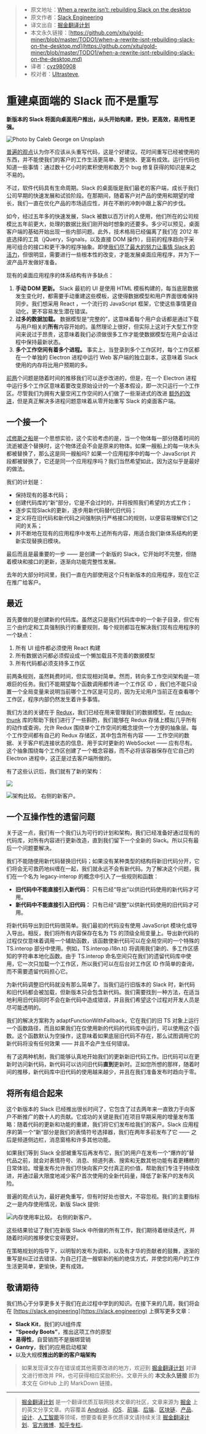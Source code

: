 > * 原文地址：[When a rewrite isn’t: rebuilding Slack on the desktop](https://slack.engineering/rebuilding-slack-on-the-desktop-308d6fe94ae4)
> * 原文作者：[Slack Engineering](https://medium.com/@SlackEng)
> * 译文出自：[掘金翻译计划](https://github.com/xitu/gold-miner)
> * 本文永久链接：[https://github.com/xitu/gold-miner/blob/master/TODO1/when-a-rewrite-isnt-rebuilding-slack-on-the-desktop.md](https://github.com/xitu/gold-miner/blob/master/TODO1/when-a-rewrite-isnt-rebuilding-slack-on-the-desktop.md)
> * 译者：[cyz980908](https://github.com/cyz980908)
> * 校对者：[Ultrasteve](https://github.com/Ultrasteve),

# 重建桌面端的 Slack 而不是重写

**新版本的 Slack 将面向桌面用户推出，从头开始构建，更快，更高效，易用性更强。**

![Photo by [Caleb George](https://unsplash.com/@seemoris?utm_source=medium&utm_medium=referral) on [Unsplash](https://unsplash.com?utm_source=medium&utm_medium=referral)](https://cdn-images-1.medium.com/max/7936/0*cgkWRCMtQXti3jbA)

[普遍的观点](https://www.joelonsoftware.com/2000/04/06/things-you-should-never-do-part-i/)认为你不应该从头重写代码，这是个好建议。花时间重写已经被使用的东西，并不能使我们的客户的工作生活更简单、更愉快、更富有成效。运行代码也知道一些事情：通过数十亿小时的累积使用和数万个 bug 修复获得的知识是来之不易的。

不过，软件代码具有生命周期。Slack 的桌面版是我们最老的客户端，成长于我们公司早期的快速发展和试验阶段。在那期间，随着客户对产品的使用和期望的增长，我们一直在优化产品的市场适应性，并在不断的冲刺中跟上客户的步伐。

如今，经过五年多的快速发展，Slack 被数以百万计的人使用，他们所在的公司规模比五年前更大，处理的数据比我们刚开始时想象的还要多。多少可以预见，桌面客户端的基础开始出现一些内部问题。此外，技术格局已经偏离了我们在 2012 年底选择的工具（jQuery，Signals，以及直接 DOM 操作），目前的程序趋向于采用可组合的接口和更干净的程序抽象。即使[我们尽了最大的努力让事情 Slack 的活力](https://slack.engineering/getting-to-slack-faster-with-incremental-boot-ff063c9222e4)，但很明显，需要进行一些根本性的改变，才能发展桌面应用程序，并为下一波产品开发做好准备。

现有的桌面应用程序的体系结构有许多缺点：

1. **手动 DOM 更新。** Slack 最初的 UI 是使用 HTML 模板构建的，每当底层数据发生变化时，都需要手动重建这些模板，这使得数据模型和用户界面很难保持同步。我们想采用 React ，一个流行的 JavaScript 框架，它使这些事情更自动化，更不容易发生潜在错误。
2. **过多的数据加载。** 数据模型是“完整的”，这意味着每个用户会话都是通过下载与用户相关的**所有**内容开始的。虽然理论上很好，但实际上这对于大型工作空间来说过于昂贵，这意味着我们必须做很多工作才能使数据模型在用户会话过程中保持最新状态。
3. **多个工作空间有着多个进程。** 事实上，当登录到多个工作区时，每个工作区都在一个单独的 Electron 进程中运行 Web 客户端的独立副本，这意味着 Slack 使用的内存将比用户预期的多。

[前](https://slack.engineering/rebuilding-slacks-emoji-picker-in-react-bfbd8ce6fbfe)[两](https://slack.engineering/flannel-an-application-level-edge-cache-to-make-slack-scale-b8a6400e2f6b)个问题是随着时间的推移我们可以逐步改进的，但是，在一个  Electron 进程中运行多个工作区意味着要改变原始设计的一个基本假设，即一次只运行一个工作区。尽管我们为拥有大量空闲工作空间的人们做了一些渐进式的改进 [额外的改进](https://slack.engineering/reducing-slacks-memory-footprint-4480fec7e8eb)，但是真正解决多进程问题意味着从零开始重写 Slack 的桌面客户端。

## 一个接一个

[忒修斯之船](https://en.wikipedia.org/wiki/Ship_of_Theseus)是一个思想实验，这个实验考虑的是，当一个物体每一部分随着时间的流逝被逐个替换时，这个物体还会不会是原来的物体。如果一艘船上的每一块木头都被替换了，那么这是同一艘船吗? 如果一个应用程序中的每一个 JavaScript 片段都被替换了，它还是同一个应用程序吗？我们当然希望如此，因为这似乎是最好的做法。

我们的计划是：

* 保持现有的基本代码；
* 创建代码库的“新”部分，它是不会过时的，并将按照我们希望的方式工作；
* 逐步实现Slack的更新，逐步用新代码替代旧代码；
* 定义将在旧代码和新代码之间强制执行严格接口的规则，以便容易理解它们之间的关系；
* 并不断地在现有的应用程序中发布上述所有内容，用适合我们新体系结构的更新实现替换旧模块。

最后而且是最重要的一步 —— 是创建一个新版的 Slack，它开始时不完整，但随着模块和接口的更新，逐渐向功能完整性发展。

去年的大部分时间里，我们一直在内部使用这个只有新版本的应用程序，现在它正在推广给客户。

## 最近

首先要做的是创建新的代码库。虽然这只是我们代码库中的一个新子目录，但它有三个由约定和工具强制执行的重要规则，每个规则都旨在解决我们现有应用程序的一个缺点：

1. 所有 UI 组件都必须使用 React 构建
2. 所有数据访问都必须假设成一个懒加载且不完善的数据模型
3. 所有代码都必须支持多工作区

前两条规则，虽然耗费时间，但实现相对简单。然而，转向多工作空间架构是一项艰巨的任务。我们不能期望每个函数调用都传递一个工作区 ID ，我们也不能只设置一个全局变量来说明当前哪个工作区是可见的，因为无论用户当前正在查看哪个工作区，程序内部仍然发生着许多事情。

我们方法的关键在于 [Redux](https://redux.js.org/)，我们已经在用来管理我们的数据模型。在 [redux-thunk](https://github.com/reduxjs/redux-thunk) 库的帮助下我们进行了一些斟酌，我们能够在 Redux 存储上模拟几乎所有的动作或查询，允许 Redux 围绕单个工作空间的概念提供一个方便的抽象层。每个工作空间都有自己的 Redux 存储区，其中包含所有内容 —— 工作空间的数据、关于客户机连接状态的信息、用于实时更新的 WebSocket —— 应有尽有。这个抽象围绕每个工作区创建了一个概念容器，而不必将该容器保存在它自己的 Electron 进程中，这正是过去客户端所做的。

有了这些认识后，我们就有了新的架构：

![](https://cdn-images-1.medium.com/max/2612/1*cTUr99NpvxHSZWHfdxu-Rw.png)

![**架构比较。** 右侧的新客户。](https://cdn-images-1.medium.com/max/2612/1*vzAu72QESmgToZY866HP8Q.png)

## 一个互操作性的遗留问题

关于这一点，我们有一个我们认为可行的计划和架构，我们已经准备好通过现有的代码库，对所有内容进行更新改造，直到我们留下一个全新的 Slack。所以只有最后一个问题要解决。

我们不能随便用新代码替换旧代码；如果没有某种类型的结构将新旧代码分开，它们将会无可救药地纠缠在一起，我们就永远不会有新代码。为了解决这个问题，我们在一个名为 legacy-interop 的概念中引入了一些规则和函数：

* **旧代码中不能直接引入新代码：** 只有已经“导出”以供旧代码使用的新代码才可用。
* **新代码中不能直接引入旧代码：** 只有已经“调整”以供新代码使用的旧代码才可用。

将新代码导出到旧代码很简单。我们最初的代码没有使用 JavaScript 模块化或导入导出。相反，我们将所有内容保存在名为 TS 的顶级全局变量上。导出新代码的过程仅仅意味着调用一个辅助函数，该函数使新代码可以在全局空间的一个特殊的 TS.interop 部分中使用。例如，TS.interop.i18n.t() 将调用我们新的、多工作区感知的字符串本地化函数。由于 TS.interop 命名空间只在我们的遗留代码库中使用，它一次只加载一个工作区，所以我们可以在后台对工作区 ID 作简单的查询，而不需要遗留代码担心它。

为新代码调整旧代码就没有那么简单了。当我们运行旧版本的 Slack 时，新代码和旧代码都会被加载，但新版本只会包含新代码。我们需要找到一种方法，在适当地利用旧代码同时不会在新代码中造成错误，并且我们希望这个过程对开发人员是尽可能透明的。

我们的解决方案称为 adaptFunctionWithFallback，它在我们的旧 TS 对象上运行一个函数路径，而且如果我们在仅使用新的代码的代码库中运行，可以使用这个函数。这个函数默认为空操作，这意味着如果底层旧代码不存在，那么试图调用它的新代码将没有任何效果 —— 并且不会产生任何错误。

有了这两种机制，我们能够认真地开始我们的更新新旧代码工作。旧代码可以在更新时访问新代码，新代码可以访问旧代码**直到**更新时。正如您所想的那样，随着时间的推移，新代码库中旧代码的使用越来越少，并且在我们准备发布时趋向于零。

## 将所有组合起来

这个新版本的 Slack 已经推出很长时间了，它包含了过去两年来一直致力于向客户不断推广的数十人的贡献。它成功的关键是我们在项目早期采用的增量发布策略：随着代码的更新和功能的重建，我们将它们发布给我们的客户。Slack 应用程序的第一个“新”部分是我们的表情符号选择器，我们在两年多前发布了它 —— 之后是频道侧边栏，消息窗格和许多其他功能。

如果我们等到 Slack 全部被重写后再发布它，我们的用户在发布一个“爆炸的”替代品之前，就会对表情符号、消息、频道列表、搜索和无数其他功能有着更糟糕的日常体验。增量发布允许我们尽快向客户交付真正的价值，帮助我们专注于持续改进，并通过最大限度地减少客户首次使用的全新代码量，降低了新客户的发布风险。

普遍的观点认为，最好避免重写，但有时好处也很大，不容忽视。我们的主要指标之一是内存使用情况，新版 Slack 提供:

![**内存使用率比较。** 右侧的新客户。](https://cdn-images-1.medium.com/max/5544/1*d_U8PJR0MA5q8CYddSc18A.png)

这些结果验证了我们在新版 Slack 中所做的所有工作，我们期待着继续迭代，并随着时间的推移使它变得更好。

在策略规划的指导下，以明智的发布为调和，以及有才华的贡献者的鼓舞，逐渐的重写是纠正过去错误、为自己打造一艘崭新的船的绝佳方式，并使您的用户的工作生活更简单，更愉快，更有成效。

## 敬请期待

我们热心于分享更多关于我们在此过程中学到的知识。在接下来的几周，我们将会在 [https://slack.engineering](https://slack.engineering) 上撰写更多文章：

* **Slack Kit**，我们的UI组件库
* **“Speedy Boots”**，推出这项工作的原型
* **易得性**，自营销而不是捆绑营销
* **Gantry**，我们的应用启动框架
* 以及大规模**推出的新的客户端架构**

> 如果发现译文存在错误或其他需要改进的地方，欢迎到 [掘金翻译计划](https://github.com/xitu/gold-miner) 对译文进行修改并 PR，也可获得相应奖励积分。文章开头的 **本文永久链接** 即为本文在 GitHub 上的 MarkDown 链接。

---

> [掘金翻译计划](https://github.com/xitu/gold-miner) 是一个翻译优质互联网技术文章的社区，文章来源为 [掘金](https://juejin.im) 上的英文分享文章。内容覆盖 [Android](https://github.com/xitu/gold-miner#android)、[iOS](https://github.com/xitu/gold-miner#ios)、[前端](https://github.com/xitu/gold-miner#前端)、[后端](https://github.com/xitu/gold-miner#后端)、[区块链](https://github.com/xitu/gold-miner#区块链)、[产品](https://github.com/xitu/gold-miner#产品)、[设计](https://github.com/xitu/gold-miner#设计)、[人工智能](https://github.com/xitu/gold-miner#人工智能)等领域，想要查看更多优质译文请持续关注 [掘金翻译计划](https://github.com/xitu/gold-miner)、[官方微博](http://weibo.com/juejinfanyi)、[知乎专栏](https://zhuanlan.zhihu.com/juejinfanyi)。
